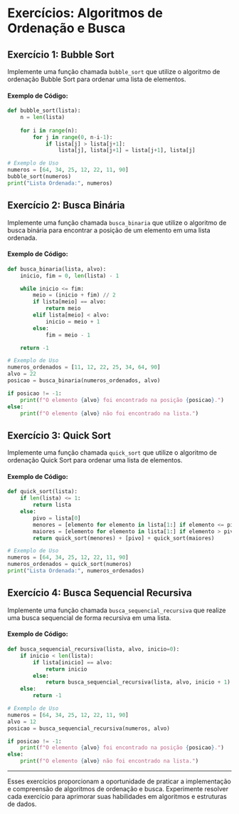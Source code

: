# Exercícios: Algoritmos de Ordenação e Busca

## Exercício 1: Bubble Sort

Implemente uma função chamada `bubble_sort` que utilize o algoritmo de ordenação Bubble Sort para ordenar uma lista de elementos.

#### Exemplo de Código:

```python
def bubble_sort(lista):
    n = len(lista)
    
    for i in range(n):
        for j in range(0, n-i-1):
            if lista[j] > lista[j+1]:
                lista[j], lista[j+1] = lista[j+1], lista[j]

# Exemplo de Uso
numeros = [64, 34, 25, 12, 22, 11, 90]
bubble_sort(numeros)
print("Lista Ordenada:", numeros)
```

## Exercício 2: Busca Binária

Implemente uma função chamada `busca_binaria` que utilize o algoritmo de busca binária para encontrar a posição de um elemento em uma lista ordenada.

#### Exemplo de Código:

```python
def busca_binaria(lista, alvo):
    inicio, fim = 0, len(lista) - 1

    while inicio <= fim:
        meio = (inicio + fim) // 2
        if lista[meio] == alvo:
            return meio
        elif lista[meio] < alvo:
            inicio = meio + 1
        else:
            fim = meio - 1

    return -1

# Exemplo de Uso
numeros_ordenados = [11, 12, 22, 25, 34, 64, 90]
alvo = 22
posicao = busca_binaria(numeros_ordenados, alvo)

if posicao != -1:
    print(f"O elemento {alvo} foi encontrado na posição {posicao}.")
else:
    print(f"O elemento {alvo} não foi encontrado na lista.")
```

## Exercício 3: Quick Sort

Implemente uma função chamada `quick_sort` que utilize o algoritmo de ordenação Quick Sort para ordenar uma lista de elementos.

#### Exemplo de Código:

```python
def quick_sort(lista):
    if len(lista) <= 1:
        return lista
    else:
        pivo = lista[0]
        menores = [elemento for elemento in lista[1:] if elemento <= pivo]
        maiores = [elemento for elemento in lista[1:] if elemento > pivo]
        return quick_sort(menores) + [pivo] + quick_sort(maiores)

# Exemplo de Uso
numeros = [64, 34, 25, 12, 22, 11, 90]
numeros_ordenados = quick_sort(numeros)
print("Lista Ordenada:", numeros_ordenados)
```

## Exercício 4: Busca Sequencial Recursiva

Implemente uma função chamada `busca_sequencial_recursiva` que realize uma busca sequencial de forma recursiva em uma lista.

#### Exemplo de Código:

```python
def busca_sequencial_recursiva(lista, alvo, inicio=0):
    if inicio < len(lista):
        if lista[inicio] == alvo:
            return inicio
        else:
            return busca_sequencial_recursiva(lista, alvo, inicio + 1)
    else:
        return -1

# Exemplo de Uso
numeros = [64, 34, 25, 12, 22, 11, 90]
alvo = 12
posicao = busca_sequencial_recursiva(numeros, alvo)

if posicao != -1:
    print(f"O elemento {alvo} foi encontrado na posição {posicao}.")
else:
    print(f"O elemento {alvo} não foi encontrado na lista.")
```

---

Esses exercícios proporcionam a oportunidade de praticar a implementação e compreensão de algoritmos de ordenação e busca. Experimente resolver cada exercício para aprimorar suas habilidades em algoritmos e estruturas de dados.

```
